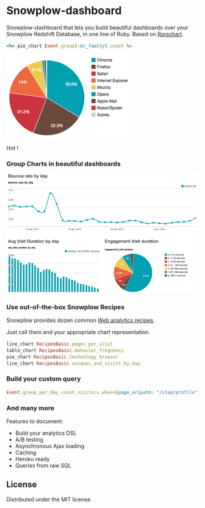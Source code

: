 # Snowplow-dashboard

Snowplow-dashboard that lets you build beautiful dashboards over your Snowplow Redshift Database, in one line of Ruby. Based on [Rorschart](https://github.com/viadeo/rorschart).

```ruby
<%= pie_chart Event.group(:br_family).count %>
```

![Browser Technologies](sample-pie.png?raw=true)

Hot !

### Group Charts in beautiful dashboards

![Basic Dashboard](sample.png?raw=true "Optional title")

### Use out-of-the-box Snowplow Recipes

Snowplow provides dozen common [Web analytics recipes](http://snowplowanalytics.com/analytics/basic-recipes.html).

Just call them and your appropriate chart representation.

```ruby
line_chart RecipesBasic.pages_per_visit
table_chart RecipesBasic.behavior_frequency
pie_chart RecipesBasic.technology_browser
line_chart RecipesBasic.uniques_and_visits_by_day
```

### Build your custom query

```ruby
Event.group_per_day.count_visitors.where(page_urlpath: "/step/profile").during_last 30.days
```

### And many more

Features to document:
* Build your analytics DSL
* A/B testing
* Asynchronous Ajax loading
* Caching
* Heroku ready
* Queries from raw SQL

## License

Distributed under the MIT license.